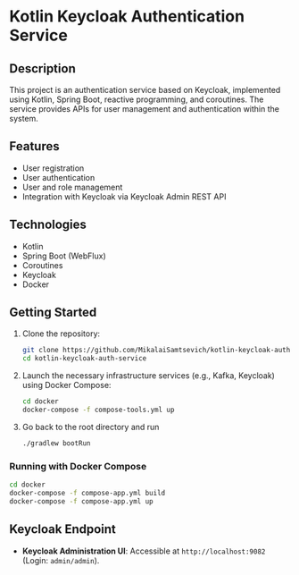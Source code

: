 # Kotlin Keycloak Authentication Service

## Description

This project is an authentication service based on Keycloak, implemented using Kotlin, Spring Boot, reactive programming, and coroutines. The service provides APIs for user management and authentication within the system.

## Features

- User registration
- User authentication
- User and role management
- Integration with Keycloak via Keycloak Admin REST API

## Technologies

- Kotlin
- Spring Boot (WebFlux)
- Coroutines
- Keycloak
- Docker


## Getting Started

1. Clone the repository:

   ```bash
   git clone https://github.com/MikalaiSamtsevich/kotlin-keycloak-auth-service.git
   cd kotlin-keycloak-auth-service
   
2. Launch the necessary infrastructure services (e.g., Kafka, Keycloak) using Docker Compose:

    ```bash
    cd docker
    docker-compose -f compose-tools.yml up
    ```
3. Go back to the root directory and run
    ```bash
    ./gradlew bootRun
    ```
### Running with Docker Compose

```bash
cd docker
docker-compose -f compose-app.yml build
docker-compose -f compose-app.yml up
```

## Keycloak Endpoint

- **Keycloak Administration UI**: Accessible at `http://localhost:9082` (Login: `admin/admin`).